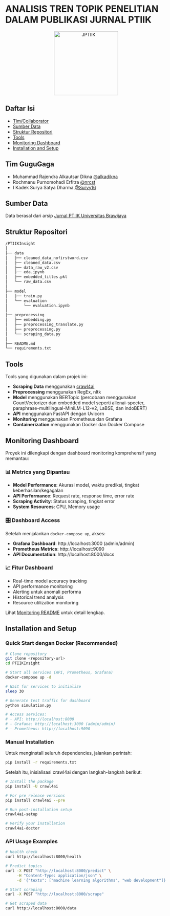 # ANALISIS TREN TOPIK PENELITIAN DALAM PUBLIKASI JURNAL PTIIK

<p align="center">
  <img src="https://github.com/user-attachments/assets/51ba4164-4edc-4c26-bdb2-e21cfbc94abd" alt="JPTIIK" height="200"/>
</p>

## Daftar Isi
- [Tim/Collaborator](#tim-gugugaga)
- [Sumber Data](#sumber-data)
- [Struktur Repositori](#struktur-repositori)
- [Tools](#tools)
- [Monitoring Dashboard](#monitoring-dashboard)
- [Installation and Setup](#installation-and-setup)

## Tim GuguGaga
- Muhammad Rajendra Alkautsar Dikna [@alkadikna](http://github.com/alkadikna)
- Rochmanu Purnomohadi Erfitra [@nrcst](http://github.com/nrcst)
- I Kadek Surya Satya Dharma [@Suryy16](http://github.com/suryy16)

## Sumber Data
Data berasal dari arsip [Jurnal PTIIK Universitas Brawijaya](https://j-ptiik.ub.ac.id/index.php/j-ptiik/issue/archive)

## Struktur Repositori
```bash
/PTIIKInsight  
│  
├── data  
│   ├── cleaned_data_nofirstword.csv  
│   ├── cleaned_data.csv  
│   ├── data_raw_v2.csv  
│   ├── eda.ipynb  
│   ├── embedded_titles.pkl  
│   └── raw_data.csv  
│  
├── model  
│   ├── train.py  
│   └── evaluation  
│       └── evaluation.ipynb  
│  
├── preprocessing  
│   ├── embedding.py  
│   ├── preprocessing_translate.py  
│   ├── preprocessing.py  
│   └── scraping_data.py  
│  
├── README.md 
└── requirements.txt
```

## Tools
Tools yang digunakan dalam projek ini:
- **Scraping Data** menggunakan [crawl4ai](https://github.com/unclecode/crawl4ai)
- **Preprocessing** menggunakan RegEx, nltk
- **Model** menggunakan BERTopic (percobaan menggunakan CountVectorizer dan embedded model seperti allenai-specter, paraphrase-multilingual-MiniLM-L12-v2, LaBSE, dan indoBERT)
- **API** menggunakan FastAPI dengan Uvicorn
- **Monitoring** menggunakan Prometheus dan Grafana
- **Containerization** menggunakan Docker dan Docker Compose

## Monitoring Dashboard

Proyek ini dilengkapi dengan dashboard monitoring komprehensif yang memantau:

### 📊 Metrics yang Dipantau
- **Model Performance**: Akurasi model, waktu prediksi, tingkat keberhasilan/kegagalan
- **API Performance**: Request rate, response time, error rate
- **Scraping Activity**: Status scraping, tingkat error
- **System Resources**: CPU, Memory usage

### 🎛️ Dashboard Access
Setelah menjalankan `docker-compose up`, akses:
- **Grafana Dashboard**: http://localhost:3000 (admin/admin)
- **Prometheus Metrics**: http://localhost:9090
- **API Documentation**: http://localhost:8000/docs

### 📈 Fitur Dashboard
- Real-time model accuracy tracking
- API performance monitoring
- Alerting untuk anomali performa
- Historical trend analysis
- Resource utilization monitoring

Lihat [Monitoring README](monitoring/README.md) untuk detail lengkap.

## Installation and Setup

### Quick Start dengan Docker (Recommended)
```bash
# Clone repository
git clone <repository-url>
cd PTIIKInsight

# Start all services (API, Prometheus, Grafana)
docker-compose up -d

# Wait for services to initialize
sleep 30

# Generate test traffic for dashboard
python simulation.py

# Access services:
# - API: http://localhost:8000
# - Grafana: http://localhost:3000 (admin/admin)  
# - Prometheus: http://localhost:9090
```

### Manual Installation
Untuk menginstall seluruh dependencies, jalankan perintah:

```bash
pip install -r requirements.txt
```

Setelah itu, inisialisasi crawl4ai dengan langkah-langkah berikut:
```bash
# Install the package
pip install -U crawl4ai

# For pre release versions
pip install crawl4ai --pre

# Run post-installation setup
crawl4ai-setup

# Verify your installation
crawl4ai-doctor
```

### API Usage Examples
```bash
# Health check
curl http://localhost:8000/health

# Predict topics
curl -X POST "http://localhost:8000/predict" \
     -H "Content-Type: application/json" \
     -d '{"texts": ["machine learning algorithms", "web development"]}'

# Start scraping
curl -X POST "http://localhost:8000/scrape"

# Get scraped data
curl http://localhost:8000/data
```